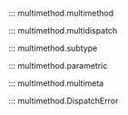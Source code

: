 ::: multimethod.multimethod

::: multimethod.multidispatch

::: multimethod.subtype

::: multimethod.parametric

::: multimethod.multimeta

::: multimethod.DispatchError
